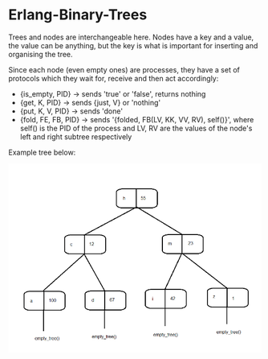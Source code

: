 # Erlang-Binary-Trees

Trees and nodes are interchangeable here. Nodes have a key and a value, the value can be anything, but the key is what is important for inserting and organising the tree.

Since each node (even empty ones) are processes, they have a set of protocols which they wait for, receive and then act accordingly:
- {is_empty, PID} -> sends 'true' or 'false', returns nothing
- {get, K, PID} -> sends {just, V} or 'nothing'
- {put, K, V, PID} -> sends 'done'
- {fold, FE, FB, PID} -> sends '{folded, FB(LV, KK, VV, RV), self()}', where self() is the PID of the process and LV, RV are the values of the node's left and right subtree respectively


Example tree below:

![](/img.PNG)
